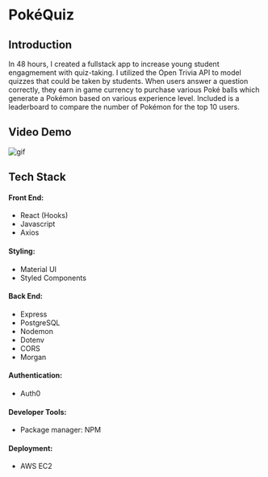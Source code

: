 # PokéQuiz

## Introduction
In 48 hours, I created a fullstack app to increase young student engagmement with quiz-taking. I utilized the Open Trivia API to model quizzes that could be taken by students. When users answer a question correctly, they earn in game currency to purchase various Poké balls which generate a Pokémon based on various experience level. Included is a leaderboard to compare the number of Pokémon for the top 10 users.

## Video Demo
![gif](https://media.giphy.com/media/k0WCR86e0PcHQ6Mjf1/giphy.gif)

## Tech Stack
#### Front End:
- React (Hooks)
- Javascript
- Axios

#### Styling:
- Material UI
- Styled Components

#### Back End:
- Express
- PostgreSQL
- Nodemon
- Dotenv
- CORS
- Morgan

#### Authentication:
- Auth0

#### Developer Tools:
- Package manager: NPM

#### Deployment:
- AWS EC2
